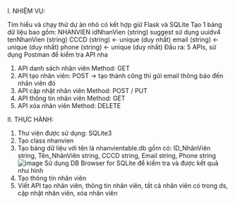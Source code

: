 I. NHIỆM VỤ:

Tìm hiểu và chạy thử dự án nhỏ có kết hợp giữ Flask và SQLite
Tạo 1 bảng dữ liệu bao gồm:
NHANVIEN
idNhanVien (string) suggest sử dụng uuidv4
tenNhanVien (string) 
CCCD (string) <- unique (duy nhất)
email (string) <- unique (duy nhất)
phone (string) <- unique (duy nhất)
Đầu ra: 5 APIs, sử dụng Postman để kiểm tra API nha
1. API danh sách nhân viên Method: GET
2. API tạo nhân viên: POST -> tạo thành công thì gửi email thông báo đến nhân viên đó
3. API cập nhật nhân viên Method: POST / PUT
4. API thông tin nhân viên Method: GET
5. API xóa nhân viên Method: DELETE

II. THỰC HÀNH:
1. Thư viện được sử dụng: SQLite3
2. Tạo class nhanvien
3. Tạo bảng dữ liệu với tên là nhanvientable.db gồm có:
        ID_NhânViên string,
        Tên_NhânViên string,
        CCCD string,
        Email string,
        Phone string
![image](https://user-images.githubusercontent.com/107546980/179411244-cc2f71c8-be2a-4f49-ac5b-701b846a842c.png)
Sử dụng DB Browser for SQLite để kiểm tra và được kết quả như hình
4. Tạo thông tin nhân viên
5. Viết API tạo nhân viên, thông tin nhân viên, tất cả nhân viên có trong ds, cập nhật nhân viên, xóa nhân viên
